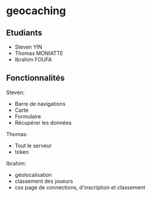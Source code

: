 # geocaching

## Etudiants

- Steven YIN
- Thomas MONIATTE
- Ibrahim FOUFA

## Fonctionnalités

Steven:
- Barre de navigations
- Carte
- Formulaire
- Récupérer les données


Thomas:
- Tout le serveur
- token

Ibrahim:
- géolocalisation
- classement des joueurs
- css page de connections, d'inscription et classement
